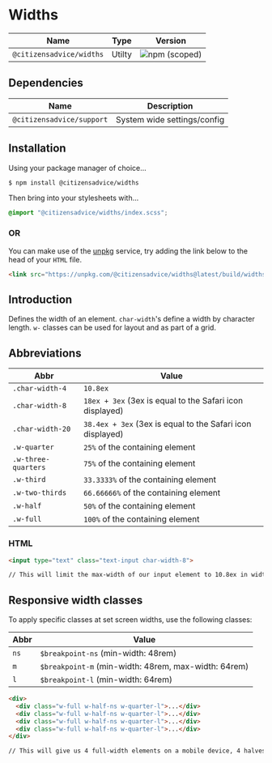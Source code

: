 # Widths

| Name                     | Type   | Version                                                                  |
|--------------------------|--------|--------------------------------------------------------------------------|
| `@citizensadvice/widths` | Utilty | ![npm (scoped)](https://img.shields.io/npm/v/@citizensadvice/widths.svg) |

## Dependencies

| Name                      | Description                 |
|---------------------------|-----------------------------|
| `@citizensadvice/support` | System wide settings/config |

## Installation

Using your package manager of choice...

```shell
$ npm install @citizensadvice/widths
```

Then bring into your stylesheets with...

```scss
@import "@citizensadvice/widths/index.scss";
```

### OR

You can make use of the [unpkg](https://unpkg.com) service, try adding the link below to the head of your `HTML` file.

```html
<link src="https://unpkg.com/@citizensadvice/widths@latest/build/widths.css" />
```

## Introduction

Defines the width of an element. `char-width`'s define a width by character length. `w-` classes can be used for layout and as part of a grid.

## Abbreviations

| Abbr                | Value                                                      |
|---------------------|------------------------------------------------------------|
| `.char-width-4`     | `10.8ex`                                                   |
| `.char-width-8`     | `18ex + 3ex` (3ex is equal to the Safari icon displayed)   |
| `.char-width-20`    | `38.4ex + 3ex` (3ex is equal to the Safari icon displayed) |
| `.w-quarter`        | `25%` of the containing element                            |
| `.w-three-quarters` | `75%` of the containing element                            |
| `.w-third`          | `33.3333%` of the containing element                       |
| `.w-two-thirds`     | `66.66666%` of the containing element                      |
| `.w-half`           | `50%` of the containing element                            |
| `.w-full`           | `100%` of the containing element                           |

### HTML

```html
<input type="text" class="text-input char-width-8">

// This will limit the max-width of our input element to 10.8ex in width.
```

## Responsive width classes

To apply specific classes at set screen widths, use the following classes:

| Abbr | Value                                                |
|------|------------------------------------------------------|
| `ns` | `$breakpoint-ns` (min-width: 48rem)                  |
| `m`  | `$breakpoint-m` (min-width: 48rem, max-width: 64rem) |
| `l`  | `$breakpoint-l` (min-width: 64rem)                   |

```html
<div>
  <div class="w-full w-half-ns w-quarter-l">...</div>
  <div class="w-full w-half-ns w-quarter-l">...</div>
  <div class="w-full w-half-ns w-quarter-l">...</div>
  <div class="w-full w-half-ns w-quarter-l">...</div>
</div>

// This will give us 4 full-width elements on a mobile device, 4 halves on devices with a min-width of 48rem and finally 4 quarter sized elements on devices with a width of 64rem and above.
```